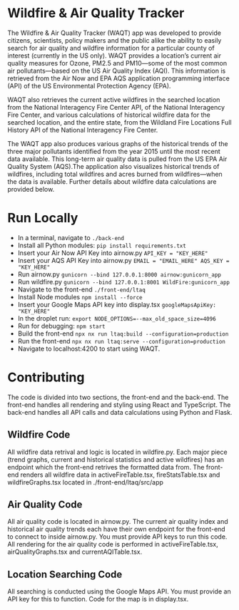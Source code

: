 # Wildfire & Air Quality Tracker

The Wildfire & Air Quality Tracker (WAQT) app was developed to provide citizens, scientists, policy makers and the public alike the ability to easily search for air quality and wildfire information for a particular county of interest (currently in the US only). WAQT provides a location’s current air quality measures for Ozone, PM2.5 and PM10—some of the most common air pollutants—based on the US Air Quality Index (AQI). This information is retrieved from the Air Now and EPA AQS application programming interface (API) of the US Environmental Protection Agency (EPA).

WAQT also retrieves the current active wildfires in the searched location from the National Interagency Fire Center API, of the National Interagency Fire Center, and various calculations of historical wildfire data for the searched location, and the entire state, from the Wildland Fire Locations Full History API of the National Interagency Fire Center.


The WAQT app also produces various graphs of the historical trends of the three major pollutants identified from the year 2015 until the most recent data available. This long-term air quality data is pulled from the US EPA Air Quality System (AQS).The application also visualizes historical trends of wildfires, including total wildfires and acres burned from wildfires—when the data is available. Further details about wildfire data calculations are provided below.


# Run Locally
- In a terminal, navigate to `./back-end`
- Install all Python modules: `pip install requirements.txt`
- Insert your Air Now API Key into airnow.py `API_KEY = "KEY_HERE"`
- Insert your AQS API Key into airnow.py `EMAIL = "EMAIL_HERE" AQS_KEY = "KEY_HERE"`
- Run airnow.py `gunicorn --bind 127.0.0.1:8000 airnow:gunicorn_app`
- Run wildfire.py `gunicorn --bind 127.0.0.1:8001 WildFire:gunicorn_app`
- Navigate to the front-end `./front-end/ltaq`
- Install Node modules `npm install --force`
- Insert your Google Maps API key into display.tsx `googleMapsApiKey: "KEY_HERE"`
- In the droplet run: `export NODE_OPTIONS=--max_old_space_size=4096`
- Run for debugging: `npm start`
- Build the front-end `npx nx run ltaq:build --configuration=production `
- Run the front-end `npx nx run ltaq:serve --configuration=production  `
- Navigate to localhost:4200 to start using WAQT. 

# Contributing
The code is divided into two sections, the front-end and the back-end. The front-end handles all rendering and styling using React and TypeScript. The back-end handles all API calls and data calculations using Python and Flask.
## Wildfire Code
All wildfire data retrival and logic is located in wildfire.py. Each major piece (trend graphs, current and historical statistics and active wildfires) has an endpoint which the front-end retrives the formatted data from. The front-end renders all wildfire data in activeFireTable.tsx, fireStatsTable.tsx and wildfireGraphs.tsx located in ./front-end/ltaq/src/app
## Air Quality Code
All air quality code is located in airnow.py. The current air quality index and historical air quality trends each have their own endpoint for the front-end to connect to inside airnow.py. You must provide API keys to run this code. All rendering for the air quality code is performed in activeFireTable.tsx, airQualityGraphs.tsx and currentAQITable.tsx. 
## Location Searching Code
All searching is conducted using the Google Maps API. You must provide an API key for this to function. Code for the map is in display.tsx.
